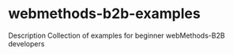 # webmethods-b2b-examples
Description  Collection of examples for beginner webMethods-B2B developers
